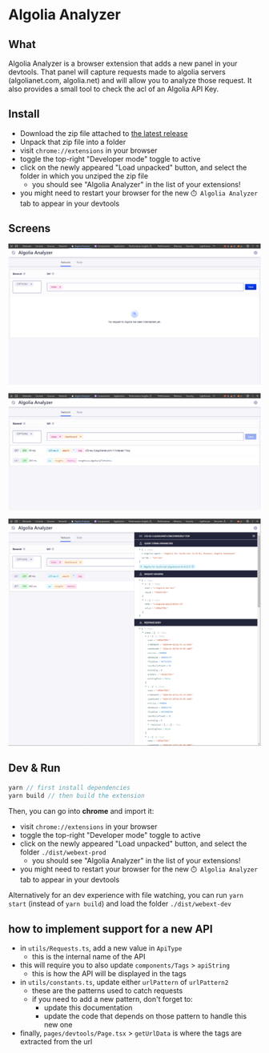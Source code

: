 # Algolia Analyzer

## What

Algolia Analyzer is a browser extension that adds a new panel in your devtools.
That panel will capture requests made to algolia servers (algolianet.com, algolia.net) and will allow you to analyze those request.
It also provides a small tool to check the acl of an Algolia API Key.

## Install

- Download the zip file attached to [the latest release](https://github.com/algolia/algolia-analyzer/releases)
- Unpack that zip file into a folder
- visit `chrome://extensions` in your browser
- toggle the top-right "Developer mode" toggle to active
- click on the newly appeared "Load unpacked" button, and select the folder in which you unziped the zip file
  - you should see "Algolia Analyzer" in the list of your extensions!
- you might need to restart your browser for the new `⏱️ Algolia Analyzer` tab to appear in your devtools

## Screens

![](./images/empty-list.png)

![](./images/list.png)

![](./images/panel.png)

## Dev & Run

```ts
yarn // first install dependencies
yarn build // then build the extension

```

Then, you can go into **chrome** and import it:

- visit `chrome://extensions` in your browser
- toggle the top-right "Developer mode" toggle to active
- click on the newly appeared "Load unpacked" button, and select the folder `./dist/webext-prod`
  - you should see "Algolia Analyzer" in the list of your extensions!
- you might need to restart your browser for the new `⏱️ Algolia Analyzer` tab to appear in your devtools

Alternatively for an dev experience with file watching, you can run `yarn start` (instead of `yarn build`) and load the folder `./dist/webext-dev`

## how to implement support for a new API

- in `utils/Requests.ts`, add a new value in `ApiType`
  - this is the internal name of the API
- this will require you to also update `components/Tags` > `apiString`
  - this is how the API will be displayed in the tags
- in `utils/constants.ts`, update either `urlPattern` of `urlPattern2`
  - these are the patterns used to catch requests
  - if you need to add a new pattern, don't forget to:
    - update this documentation
    - update the code that depends on those pattern to handle this new one
- finally, `pages/devtools/Page.tsx` > `getUrlData` is where the tags are extracted from the url
